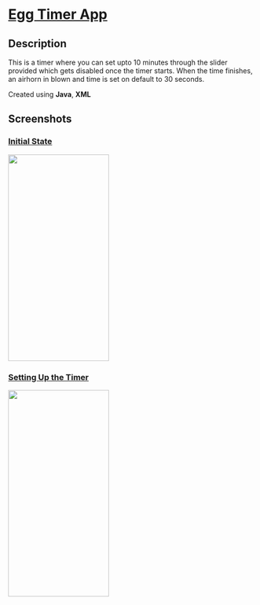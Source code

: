 # [Egg Timer App](https://github.com/blank0826/Mini-Apps/tree/master/Egg-Timer-App)
## Description
This is a timer where you can set upto 10 minutes through the slider provided which gets disabled once the timer starts. When the time finishes, an airhorn in blown and time is set on default to 30 seconds.

Created using **Java**, **XML**

## Screenshots
### <ins>Initial State</ins>
<img src="https://user-images.githubusercontent.com/33955028/141072030-a419cbca-52f5-44e9-b62b-09b892aa8da2.png" width="205" height="420">

### <ins>Setting Up the Timer</ins>
<img src="https://user-images.githubusercontent.com/33955028/141072124-d653a732-dd45-4f85-a843-421121abb757.png" width="205" height="420">
